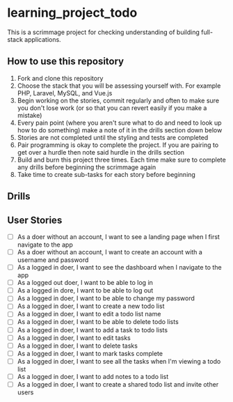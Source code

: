 # learning_project_todo

This is a scrimmage project for checking understanding of building full-stack applications.

## How to use this repository

1. Fork and clone this repository
1. Choose the stack that you will be assessing yourself with. For example PHP, Laravel, MySQL, and Vue.js
1. Begin working on the stories, commit regularly and often to make sure you don't lose work (or so that you can revert easily if you make a mistake)
1. Every pain point (where you aren't sure what to do and need to look up how to do something) make a note of it in the drills section down below
1. Stories are not completed until the styling and tests are completed
1. Pair programming is okay to complete the project. If you are pairing to get over a hurdle then note said hurdle in the drills section
1. Build and burn this project three times. Each time make sure to complete any drills before beginning the scrimmage again
1. Take time to create sub-tasks for each story before beginning

## Drills

<!-- Example Drill -->
<!-- * [ ] Using bcrypt to hash passwords before storing them in the database -->

## User Stories

* [ ] As a doer without an account, I want to see a landing page when I first navigate to the app
* [ ] As a doer without an account, I want to create an account with a username and password
* [ ] As a logged in doer, I want to see the dashboard when I navigate to the app
* [ ] As a logged out doer, I want to be able to log in
* [ ] As a logged in dore, I want to be able to log out
* [ ] As a logged in doer, I want to be able to change my password
* [ ] As a logged in doer, I want to create a new todo list
* [ ] As a logged in doer, I want to edit a todo list name
* [ ] As a logged in doer, I want to be able to delete todo lists
* [ ] As a logged in doer, I want to add a task to todo lists
* [ ] As a logged in doer, I want to edit tasks
* [ ] As a logged in doer, I want to delete tasks
* [ ] As a logged in doer, I want to mark tasks complete
* [ ] As a logged in doer, I want to see all the tasks when I'm viewing a todo list
* [ ] As a logged in doer, I want to add notes to a todo list
* [ ] As a logged in doer, I want to create a shared todo list and invite other users
